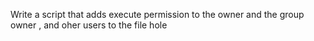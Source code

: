 Write a script that adds execute permission to the owner and the group owner , and oher users to the file hole 
